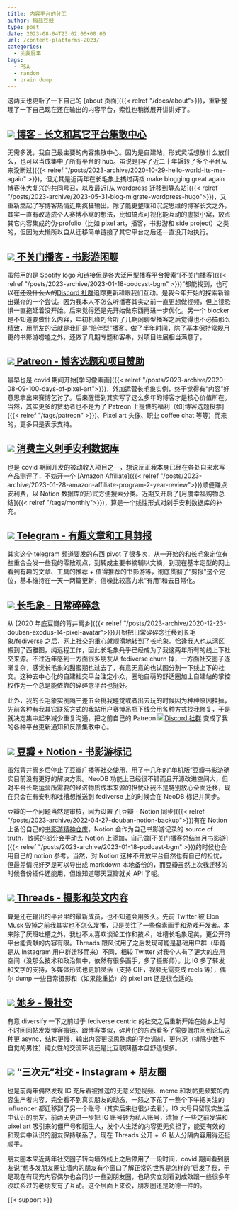 ```yaml
---
title: 内容平台的分工
author: 椒盐豆豉
type: post
date: 2023-08-04T23:02:00+00:00
url: /content-platforms-2023/
categories:
  - 关我屁事
tags:
  - PSA
  - random
  - brain dump
---
```


这两天也更新了一下自己的 [about 页面]({{< relref "/docs/about">}})，重新整理了一下自己现在还在输出的内容平台，索性也稍微展开讲讲好了。

<!--more-->

## [![](https://douchi.sfo3.cdn.digitaloceanspaces.com/random/logo/rss.png) 博客 - 长文和其它平台集散中心](https://blog.douchi.space/index.xml)
无需多说，我自己最主要的内容集散中心。因为是自建站，形式灵活想放什么放什么，也可以当成集中了所有平台的 hub。虽说是[写了近二十年辗转了多个平台从来没断过]({{< relref "/posts/2023-archive/2020-10-29-hello-world-its-me-again" >}})，但尤其是近两年在长毛象上搞过两拨 make blogging great again 博客伟大复兴的共同号召，以及最近[从 wordpress 迁移到静态站]({{< relref "/posts/2023-archive/2023-05-31-blog-migrate-wordpress-hugo">}})，又重新燃起了写博客热情近期疯狂输出。除了能更整理和沉淀思维的博客长文之外，其实一直有改造成个人赛博小窝的想法，比如搞点可视化能互动的虚拟小窝，放点其它内容集成的伪·profolio（比如 pixel art，播客，书影游和 side project）之类的，但因为太懒所以自从迁移简单链接了其它平台之后还一直没开始执行。

## [![](https://douchi.sfo3.cdn.digitaloceanspaces.com/random/logo/spotify.png) 不关门播客 - 书影游闲聊](https://open.spotify.com/show/3146ubWByIlxIPNNfTBCFZ) 
虽然用的是 Spotify  logo 和链接但是各大泛用型播客平台搜索“[不关门播客]({{< relref "/posts/2023-archive/2023-01-18-podcast-bgm" >}})”都能找到，也可以在~~还没什么人的~~[Discord 社群](https://discord.gg/eGF9y7VKVT)追踪更新和跟我们互动。是我今年开始的探索新输出媒介的一个尝试。因为我本人不怎么听播客其实之前一直更想做视频，但上镜恐惧一直拖延着没开始。后来觉得还是先开始做东西再进一步优化。另一个 blocker 是不知道要做什么内容，年初机缘巧合听了几期闲聊型播客之后觉得也不必搞那么精致，用朋友的话就是我们是“陪伴型”播客。做了半年时间，除了基本保持常规月更的书影游唠嗑之外，还做了几期专题和客串，对项目进展相当满意了。

## [![](https://douchi.sfo3.cdn.digitaloceanspaces.com/random/logo/patreon.png) Patreon - 博客选题和项目赞助](https://www.patreon.com/bePatron?u=46962965) 
最早也是 covid 期间开始[学习像素画]({{< relref "/posts/2023-archive/2020-08-09-100-days-of-pixel-art">}})，外加运营长毛象实例，终于觉得有“内容”好意思拿出来赛博乞讨了。后来醒悟到其实写了这么多年的博客才是核心价值所在。当然，其实更多的赞助者也不是为了 Patreon 上提供的福利（如[博客选题投票]({{< relref "/tags/patreon" >}})、Pixel art 头像、职业 coffee chat 等等）而来的，更多只是表示支持。

## [![](https://douchi.sfo3.cdn.digitaloceanspaces.com/random/logo/notion.png) 消费主义剁手安利数据库](https://mtfront.notion.site/mtfront-shopping-reviews-e568ee6ebaa44b5da146cbe4ac4663eb) 
也是 covid 期间开发的被动收入项目之一，想说反正我本身已经在各处自来水写产品测评了，不妨开一个 [Amazon Affiliate]({{< relref "/posts/2023-archive/2023-01-28-amazon-affiliate-program-2-year-review">}})顺便赚点安利费，以 Notion 数据库的形式方便搜索分类。近期又开启了[月度幸福购物总结]({{< relref "/tags/monthly">}})，算是一个线性形式对剁手安利数据库的补充。

## [![](https://douchi.sfo3.cdn.digitaloceanspaces.com/random/logo/telegram.png) Telegram - 有趣文章和工具剪报](https://t.me/mtfront)
其实这个 telegram 频道要发的东西 pivot 了很多次，从一开始的和长毛象定位有些重合会发一些我的零散观点，到转成主要书摘辅以文摘，到现在基本定型的网上看到有趣的文章、工具的推荐 + 值得推荐的书影游等，彻底贯彻了“剪报”这个定位，基本维持在一天一两篇更新，信噪比较高力求“有用”和去日常化。

## [![](https://douchi.sfo3.cdn.digitaloceanspaces.com/random/logo/mastodon.png) 长毛象 - 日常碎碎念](https://douchi.space/@mtfront) 
从 [2020 年底豆瓣的背井离乡]({{< relref "/posts/2023-archive/2020-12-23-douban-exodus-14-pixel-avatar">}})开始把日常碎碎念迁移到长毛象/fediverse 之后，网上社交的重心就顺滑地转到了长毛象。恰逢我人也从湾区搬到了西雅图，纯远程工作，因此长毛象~~几乎~~已经成为了我这两年所有的线上下社交来源。不过近年感到一方面很多朋友从 fediverse churn 掉，一方面社交圈子逐渐复杂，感觉长毛象的甜蜜期也过去了，有意无意的也试图分割一下线上下的社交。这种去中心化的自建社交平台注定小众，圈地自萌的舒适圈加上自建站的掌控权作为一个总是能依靠的碎碎念平台也挺好。

此外，我的长毛象实例隔三差五会挑我睡觉或者出去玩的时候因为种种原因挂掉，先前各种有我其它联系方式的我站用户赛博吊瓶下线会用各种方式找我修复，于是就决定集中起来减少重复沟通，把之前自己的 Patreon [![](https://douchi.sfo3.cdn.digitaloceanspaces.com/random/logo/discord.png)Discord 社群](https://discord.gg/cESS4JpsdG) 变成了我的各种平台更新通知和反馈集散中心。

## [![](https://douchi.sfo3.cdn.digitaloceanspaces.com/random/logo/douban.png) 豆瓣 + Notion - 书影游标记](https://www.douban.com/people/mfcndw/) 
虽然背井离乡后停止了豆瓣广播等社交使用，用了十几年的“单机版”豆瓣书影游确实目前没有更好的解决方案。NeoDB 功能上已经很不错而且开源改进空间大，但对平台长期运营所需要的经济物质成本来源的担忧让我不是特别放心全面迁移，现在只会在有安利和吐槽想推送到 fediverse 上的时候会在 NeoDB 标记并同步。

豆瓣的一个问题当然是审核，因为设置了[豆瓣 - Notion 同步]({{< relref "/posts/2023-archive/2022-04-27-douban-notion-backup">}})有在 Notion 上备份自己的[书影游精神仓库](https://mtfront.notion.site/2485c762efe040b988531aaa3e45ad25)，Notion 会作为自己书影游记录的 source of truth，敏感的部分会手动去 Notion 上添加，自己做[不关门播客总结当月书影游]({{< relref "/posts/2023-archive/2023-01-18-podcast-bgm" >}})的时候也会用自己的 notion 参考。当然，对 Notion 这种不开放平台自然也有自己的担忧，但最差情况好歹是可以导出成 markdown 本地备份的，而豆瓣虽然上次我迁移的时候备份插件还能用，但谁知道哪天豆瓣就关 API 了呢。

## [![](https://douchi.sfo3.cdn.digitaloceanspaces.com/random/logo/threads.png) Threads - 摄影和英文内容](https://www.threads.net/@mtfront) 
算是还在输出的平台里的最新成员，也不知道会用多久。先前 Twitter 被 Elon Musk 毁掉之前我其实也不怎么发推，只是关注了一些像素画手和游戏开发者。本来除了厌班吐槽之外，我也不太喜欢谈论工作和技术，吐槽长毛象足矣，更公开的平台能贡献的内容有限。Threads 跟风试用了之后发现可能是基础用户群（毕竟是从 Instagram 用户群迁移而来）不同，相较 Twitter 对我个人有了更大的应用空间（没那么技术和政治集中，依然有很多画手，多了摄影师）。比 IG 多了转发和文字的支持，多媒体形式也更加灵活（支持 GIF，视频无需变成 reels 等），偶尔 dump 一些日常摄影和（如果能重拾）的 pixel art 还是很合适的。

## [![](https://t2.gstatic.com/faviconV2?client=SOCIAL&type=FAVICON&fallback_opts=TYPE,SIZE,URL&url=https://womenoverseas.com/&size=24) 她乡 - 慢社交](https://womenoverseas.com/)
有意 diversify 一下之前过于 fediverse centric 的社交之后重新开始在她乡上时不时回回帖发发博客搬运。跟博客类似，碎片化的东西看多了需要偶尔回到论坛这种更 async，结构更慢，输出内容更深思熟虑的平台调剂，更何况（排除少数不自觉的男性）纯女性的交流环境还是比互联网基本盘舒适很多。

## ![](https://t2.gstatic.com/faviconV2?client=SOCIAL&type=FAVICON&fallback_opts=TYPE,SIZE,URL&url=https://instagram.com/&size=24) “三次元”社交 - Instagram + 朋友圈
也是前两年偶然发现 IG 充斥着被推送的无意义短视频、meme 和发帖更频繁的内容生产者内容，完全看不到真实朋友的动态，一怒之下花了一整个下午把关注的 influencer 都迁移到了另一个账号（其实后来也很少去看），IG 大号只留现实生活中认识的朋友。前两天更进一步把 IG 账号转为私人账号，清掉了一些之前发猫和 pixel art 吸引来的僵尸号和陌生人，发个人生活的内容更无负担了，能更有效的和现实中认识的朋友保持联系了。现在 Threads 公开 + IG 私人分隔内容用得还挺顺手。

朋友圈本来近两年社交圈子转向墙外线上之后停用了一段时间，covid 期间看到朋友说“想多发朋友圈让墙内的朋友有个窗口了解正常的世界是怎样的”启发了我，于是现在有现充内容偶尔也会同步一些到朋友圈，也确实立刻看到成效跟一些很多年没联系过的老朋友有了互动。这个层面上来说，朋友圈还是功德一件的。

{{< support >}}